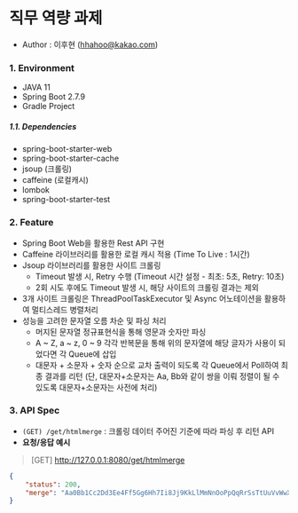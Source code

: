 # 직무 역량 과제

- Author : 이후현 (hhahoo@kakao.com)



### 1. Environment

- JAVA 11
- Spring Boot 2.7.9
- Gradle Project

##### 1.1. Dependencies

- spring-boot-starter-web
- spring-boot-starter-cache
- jsoup (크롤링)
- caffeine (로컬캐시)
- lombok
- spring-boot-starter-test



### 2. Feature

- Spring Boot Web을 활용한 Rest API 구현
- Caffeine 라이브러리를 활용한 로컬 캐시 적용 (Time To Live : 1시간)
- Jsoup 라이브러리를 활용한 사이트 크롤링
    - Timeout 발생 시, Retry 수행 (Timeout 시간 설정 - 최초: 5초, Retry: 10초)
    - 2회 시도 후에도 Timeout 발생 시, 해당 사이트의 크롤링 결과는 제외
- 3개 사이트 크롤링은 ThreadPoolTaskExecutor 및 Async 어노테이션을 활용하여 멀티스레드 병렬처리
- 성능을 고려한 문자열 오름 차순 및 파싱 처리
  - 머지된 문자열 정규표현식을 통해 영문과 숫자만 파싱
  - A ~ Z, a ~ z, 0 ~ 9 각각 반복문을 통해 위의 문자열에 해당 글자가 사용이 되었다면 각 Queue에 삽입
  - 대문자 + 소문자 + 숫자 순으로 교차 출력이 되도록 각 Queue에서 Poll하여 최종 결과를 리턴 (단, 대문자+소문자는 Aa, Bb와 같이 쌍을 이뤄 정렬이 될 수 있도록 대문자+소문자는 사전에 처리)




### 3. API Spec


- `(GET) /get/htmlmerge` : 크롤링 데이터 주어진 기준에 따라 파싱 후 리턴 API
- **요청/응답 예시**

> [GET] http://127.0.0.1:8080/get/htmlmerge

```json
{
    "status": 200,
    "merge": "Aa0Bb1Cc2Dd3Ee4Ff5Gg6Hh7Ii8Jj9KkLlMmNnOoPpQqRrSsTtUuVvWwXxYyZz"
}
```